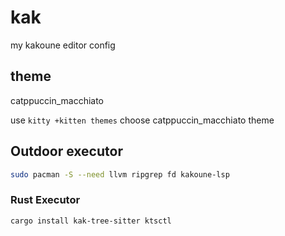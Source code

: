 # kak

my kakoune editor config

## theme

catppuccin_macchiato

use `kitty +kitten themes` choose catppuccin_macchiato theme


## Outdoor executor

```bash
sudo pacman -S --need llvm ripgrep fd kakoune-lsp
```

### Rust Executor

```bash
cargo install kak-tree-sitter ktsctl
```


